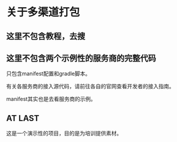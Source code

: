 # 关于多渠道打包

## 这里不包含教程，去搜

## 这里不包含两个示例性的服务商的完整代码

只包含manifest配置和gradle脚本。

有关各服务商的接入源代码，请前往各自的官网查看开发者的接入指南。

manifest其实也是去看服务商的示例。

## AT LAST

这是一个演示性的项目，目的是为培训提供素材。

